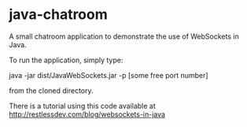 java-chatroom
=============

A small chatroom application to demonstrate the use of WebSockets in Java.

To run the application, simply type:

java -jar dist/JavaWebSockets.jar -p [some free port number]

from the cloned directory.

There is a tutorial using this code available at http://restlessdev.com/blog/websockets-in-java

